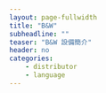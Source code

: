 ```yaml
---
layout: page-fullwidth
title: "B&W"
subheadline: ""
teaser: "B&W 設備簡介"
header: no
categories:
    - distributor
    - language
---
```

